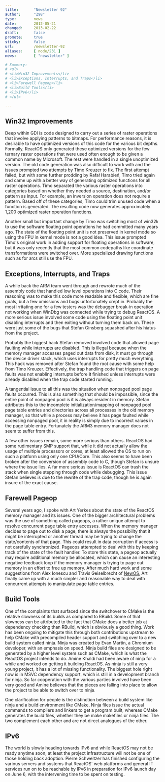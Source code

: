 ```yaml
---
title:       "Newsletter 92"
author:      "Z98"
type:        news
date:        2012-05-21
changed:     2013-02-22
draft:       false
promote:     true
sticky:      false
url:         /newsletter-92
aliases:     [ node/231 ]
news:        [ "newsletter" ]

# Summary:
# <ul>
# <li>Win32 Improvements</li>
# <li>Exceptions, Interrupts, and Traps</li>
# <li>Farewell Pageop</li>
# <li>Build Tools</li>
# <li>IPv6</li>
# </ul>

---
```

<h2>Win32 Improvements</h2>
<p>Deep within GDI is code designed to carry out a series of raster operations that involve applying patterns to bitmaps. For performance reasons, it is desirable to have optimized versions of this code for the various bit depths. Formally, ReactOS only generated these optimized versions for the few ternary raster operations that were used often enough to be given a common name by Microsoft. The rest were handled in a single unoptimized version. The old code generation was also difficult to work with and the issues prompted two attempts by Timo Kreuzer to fix. The first attempt failed, but with some further prodding by Rafał Harabień, Timo tried again and came up with a better way of generating optimized functions for all raster operations. Timo separated the various raster operations into categories based on whether they needed a source, destination, and/or pattern as input. For example, an inversion operation does not require a pattern. Based off of these categories, Timo could trim unused code when a function is generated. The resulting code now generates approximately 1,200 optimized raster operation functions.</p>
<p>Another small but important change by Timo was switching most of win32k to use the software floating point operations he had committed many years ago. The state of the floating point unit is not preserved in kernel mode so using the FPU in kernel mode is not a good idea. This issue prompted Timo's original work in adding support for floating operations in software, but it was only recently that the most common codepaths like coordinate transformations were switched over. More specialized drawing functions such as for arcs still use the FPU.</p>
<h2>Exceptions, Interrupts, and Traps</h2>
<p>A while back the ARM team went through and rewrote much of the assembly code that handled low level operations into C code. Their reasoning was to make this code more readable and flexible, which are fine goals, but a few omissions and bugs unfortunately crept in. Probably the most irritating one for a few testers was the debugger break-in operation not working when WinDbg was connected while trying to debug ReactOS. A more serious issue involved some code using the floating point unit disabling interrupts and then exiting without turning them back on. These were just some of the bugs that Stefan Ginsberg squashed after his hiatus from the project.</p>
<p>Probably the biggest hack Stefan removed involved code that allowed page faulting while interrupts are disabled. This is illegal because when the memory manager accesses paged out data from disk, it must go through the device driver stack, which uses interrupts for pretty much everything. This hack was removed after Stefan found the root cause with some help from Timo Kreuzer. Effectively, the trap handling code that triggers on page faults was not enabling interrupts before it finished unless interrupts were already disabled when the trap code started running.</p>
<p>A tangential issue to all this was the situation when nonpaged pool page faults occurred. This is also something that should be impossible, since the entire point of nonpaged pool is it is always resident in memory. Stefan attributes this to the incomplete initialization/mapping of nonpaged pool page table entries and directories across all processes in the old memory manager, so that while a process may believe it has page faulted while accessing nonpaged pool, it in reality is simply due to incorrect values in the page table entry. Fortunately the ARM3 memory manager does not seem to suffer from this.</p>
<p>A few other issues remain, some more serious than others. ReactOS had some rudimentary SMP support that, while it did not actually allow the usage of multiple processors or cores, at least allowed the OS to run on such a platform using only one CPU/Core. This also seems to have been broken after the conversion of assembly code to C, though Stefan is unsure where the issue lies. A far more serious issue is ReactOS can trash the stack when single stepping through code while debugging. This issue Stefan believes is due to the rewrite of the trap code, though he is again insure of the exact cause.</p>
<h2>Farewell Pageop</h2>
<p>Several years ago, I spoke with Art Yerkes about the state of the ReactOS memory manager and its issues. One of the bigger architectural problems was the use of something called pageops, a rather unique attempt to resolve concurrent page table entry accesses. When the memory manager decides to page out to disk a page, there is always the possibility that it might be interrupted or another thread may be trying to change the state/contents of that page. This could result in data corruption if access is not carefully synchronized. Pageops attempted to deal with this by keeping track of the state of the fault handler. To store this state, a pageop actually may require additional memory be allocated, which can cause an interesting negative feedback loop if the memory manager is trying to page out memory in an effort to free up memory. After much hard work and some suggestions from Alex Ionescu and Travis Geiselbrecht of <a href="http://newos.org">NewOS</a>, Art finally came up with a much simpler and reasonable way to deal with concurrent attempts to manipulate page table entries.</p>
<h2>Build Tools</h2>
<p>One of the complaints that surfaced since the switchover to CMake is the relative slowness of its builds as compared to RBuild. Some of that slowness can be attributed to the fact that CMake does a better job at dependency checking than RBuild, which is obviously a good thing. Work has been ongoing to mitigate this through both contributions upstream to help CMake with precompiled header support and switching over to a new build system called ninja. Ninja was created by Evan Martin, a Chromium developer, with an emphasis on speed. Ninja build files are designed to be generated by a higher level system such as CMake, which is what the ReactOS project intends to do. Amine Khaldi had been aware of ninja for a while and worked on getting it building ReactOS. As ninja is still a very young project, it has a lot of missing functionality. The biggest hole right now is in MSVC dependency support, which is still in a development branch for ninja. So far cooperation with the various parties involved have been very good and Amine believes that the pieces are falling into place to allow the project to be able to switch over to ninja.</p>
<p>One clarification for people is the distinction between a build system like ninja and a build environment like CMake.  Ninja files issue the actual commands to compilers and linkers to get a program built, whereas CMake generates the build files, whether they be make makefiles or ninja files.  The two complement each other and are not direct analogues of the other.</p>
<h2>IPv6</h2>
<p>The world is slowly heading towards IPv6 and while ReactOS may not be ready anytime soon, at least the project infrastructure will not be one of those holding back adoption. Pierre Schweitzer has finished configuring the various servers and systems that ReactOS' web platforms and general IT services run on to be reachable by IPv6 in preparation for IPv6 launch day on June 6, with the intervening time to be spent on testing.</p>
